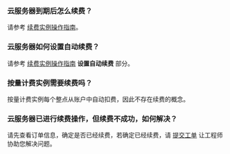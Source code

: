 ### 云服务器到期后怎么续费？

请参考 [续费实例操作指南](http://tcecqpoc.fsphere.cn/document/product/213/6143)。

### 云服务器如何设置自动续费？

请参考 [续费实例操作指南](http://tcecqpoc.fsphere.cn/document/product/213/6143) **设置自动续费** 部分。

### 按量计费实例需要续费吗？

按量计费实例每个整点从账户中自动扣费，因此不存在续费的概念。

### 云服务器已进行续费操作，但续费不成功，如何解决？

请先查看订单信息，确定是否已经续费，若确定已经续费，请 [提交工单](http://console.tcecqpoc.fsphere.cn/workorder/category) 让工程师协助您解决问题。